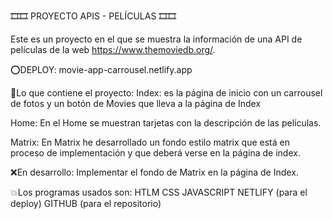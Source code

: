 🎞🎞 PROYECTO APIS - PELÍCULAS 🎞🎞

Este es un proyecto en el que se muestra la información de una API de películas de la web https://www.themoviedb.org/.

⭕DEPLOY: movie-app-carrousel.netlify.app

🔹Lo que contiene el proyecto:
Index: es la página de inicio con un carrousel de fotos y un botón de Movies que lleva a la página de Index

Home: En el Home se muestran tarjetas con la descripción de las películas.

Matrix: En Matrix he desarrollado un fondo estilo matrix que está en proceso de implementación y que deberá verse en la página de index.

❌En desarrollo:
Implementar el fondo de Matrix en la página de Index.

💥Los programas usados son:
HTLM
CSS
JAVASCRIPT
NETLIFY (para el deploy)
GITHUB (para el repositorio)





